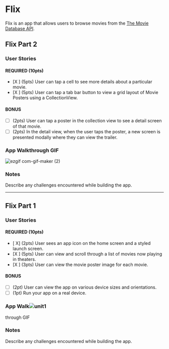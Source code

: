 # Flix

Flix is an app that allows users to browse movies from the [The Movie Database API](http://docs.themoviedb.apiary.io/#).

## Flix Part 2

### User Stories

#### REQUIRED (10pts)
- [X ] (5pts) User can tap a cell to see more details about a particular movie.
- [X ] (5pts) User can tap a tab bar button to view a grid layout of Movie Posters using a CollectionView.

#### BONUS
- [ ] (2pts) User can tap a poster in the collection view to see a detail screen of that movie.
- [ ] (2pts) In the detail view, when the user taps the poster, a new screen is presented modally where they can view the trailer.

### App Walkthrough GIF

![ezgif com-gif-maker (2)](https://user-images.githubusercontent.com/66397608/156863652-50749c5a-23e2-4d63-874d-fec7873578cf.gif)



### Notes
Describe any challenges encountered while building the app.

---

## Flix Part 1

### User Stories


#### REQUIRED (10pts)
- [ X] (2pts) User sees an app icon on the home screen and a styled launch screen.
- [X ] (5pts) User can view and scroll through a list of movies now playing in theaters.
- [X ] (3pts) User can view the movie poster image for each movie.

#### BONUS
- [ ] (2pt) User can view the app on various device sizes and orientations.
- [ ] (1pt) Run your app on a real device.

### App Walk![unit1](https://user-images.githubusercontent.com/66397608/155920355-7f5edf4e-fa19-4503-accc-5e2d09508986.gif)
through GIF


### Notes
Describe any challenges encountered while building the app.
